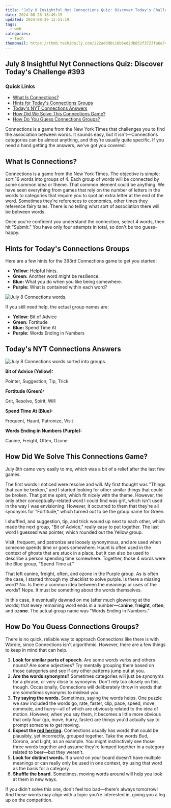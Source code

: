 ```yaml
---
title: "July 8 Insightful Nyt Connections Quiz: Discover Today's Challenge #393"
date: 2024-08-28 18:49:19
updated: 2024-08-29 12:51:19
tags:
  - web
categories:
  - tech
thumbnail: https://thmb.techidaily.com/222addd0c18b6ed2db852f3723fa6e74ecbfffe4b2cafb94d0fa92f6a4c0c75f.jpg
---
```


## July 8 Insightful Nyt Connections Quiz: Discover Today's Challenge #393

### Quick Links

* [What Is Connections?](https://screen-capture.techidaily.com/choosing-your-stage-obs-or-twitch-pro-for-2024/)
* [Hints for Today's Connections Groups](https://win11.techidaily.com/addressing-dxgi-error-after-device-removal/)
* [Today's NYT Connections Answers](https://facebook-clips.techidaily.com/updated-mastering-desktop-and-mobile-the-best-ways-to-download-fb-story/)
* [How Did We Solve This Connections Game?](https://some-tips.techidaily.com/new-ultimate-assortment-of-gopro-modifications/)
* [How Do You Guess Connections Groups?](https://digital-screen-recording.techidaily.com/updated-2024-approved-tech-insightfulness-a-global-experts-assessment/)

 Connections is a game from the New York Times that challenges you to find the association between words. It sounds easy, but it isn't—Connections categories can be almost anything, and they're usually quite specific. If you need a hand getting the answers, we've got you covered.

##  What Is Connections?

 Connections is a game from the New York Times. The objective is simple: sort 16 words into groups of 4\. Each group of words will be connected by some common idea or theme. That common element could be anything. We have seen everything from games that rely on the number of letters in the words to categories that require you to spot an extra letter at the end of the word. Sometimes they're references to economics, other times they reference fairy tales. There is no telling what sort of association there will be between words.

 Once you're confident you understand the connection, select 4 words, then hit "Submit." You have only four attempts in total, so don't be too guess-happy.

##  Hints for Today's Connections Groups

 Here are a few hints for the 393rd Connections game to get you started:

* **Yellow:** Helpful hints.
* **Green:** Another word might be resilience.
* **Blue:** What you do when you like being somewhere.
* **Purple:** What is contained within each word?

![July 8 Connections words.](https://static1.howtogeekimages.com/wordpress/wp-content/uploads/2024/07/july-8-connections.png) 

 If you still need help, the actual group names are:

* **Yellow:** Bit of Advice
* **Green:** Fortitude
* **Blue:** Spend Time At
* **Purple:** Words Ending in Numbers

##  Today's NYT Connections Answers

![July 8 Connections words sorted into groups.](https://static1.howtogeekimages.com/wordpress/wp-content/uploads/2024/07/july-8-connections-filled.png) 

**Bit of Advice (Yellow):** 

 Pointer, Suggestion, Tip, Trick

**Fortitude (Green):** 

 Grit, Resolve, Spirit, Will

**Spend Time At (Blue):** 

 Frequent, Haunt, Patronize, Visit

**Words Ending in Numbers (Purple):** 

 Canine, Freight, Often, Ozone

##  How Did We Solve This Connections Game?

 July 8th came very easily to me, which was a bit of a relief after the last few games. 

 The first words I noticed were resolve and will. My first thought was "Things that can be broken," and I started looking for other similar things that could be broken. That got me spirit, which fit nicely with the theme. However, the only other conceptually-related word I could find was grit, which isn't used in the way I was envisioning. However, it occurred to them that they're all synonyms for "Fortitude," which turned out to be the group name for Green. 

 I shuffled, and suggestion, tip, and trick wound up next to each other, which made the next group, "Bit of Advice," really easy to put together. The last word I guessed was pointer, which rounded out the Yellow group. 

 Visit, frequent, and patronize are loosely synonymous, and are used when someone spends time or goes somewhere. Haunt is often used in the context of ghosts that are stuck in a place, but it can also be used to describe a person spending time somewhere. Together, those 4 words were the Blue group, "Spend Time at." 

 That left canine, freight, often, and ozone in the Purple group. As is often the case, I started through my checklist to solve purple. Is there a missing word? No. Is there a common idea between the meanings or uses of the words? Nope. It must be something about the words themselves. 

 In this case, it eventually dawned on me (after much glowering at the words) that every remaining word ends in a number—ca**nine**, fr**eight**, of**ten**, and oz**one**. The actual group name was "Words Ending in Numbers." 

##  How Do You Guess Connections Groups?

 There is no quick, reliable way to approach Connections like there is with Wordle, since Connections isn't algorithmic. However, there are a few things to keep in mind that can help.

1. **Look for similar parts of speech**. Are some words verbs and others nouns? Are some adjectives? Try mentally grouping them based on those categories and see if any other patterns jump out at you.
2. **Are the words synonyms?** Sometimes categories will just be synonyms for a phrase, or very close to synonyms. Don't rely too closely on this, though. Occasionally, Connections will deliberately throw in words that are _sometimes_ synonyms to mislead you.
3. **Try saying the words.** Sometimes, saying the words helps. One puzzle we saw included the words go, rate, faster, clip, pace, speed, move, commute, and hurry—all of which are obviously related to the idea of motion. However, when you say them, it becomes a little more obvious that only four (go, move, hurry, faster) are things you'd actually say to prompt someone to get moving.
4. **Expect the [red herring](https://www.merriam-webster.com/dictionary/red%20herring).** Connections usually has words that could be plausibly, yet incorrectly, grouped together. Take the words Bud, Corona, and Light, as an example. You might instinctively see those three words together and assume they're lumped together in a category related to beer—but they weren't.
5. **Look for distinct words.** If a word on your board doesn't have multiple meanings or can really only be used in one context, try using that word as the basis for a category.
6. **Shuffle the board.** Sometimes, moving words around will help you look at them in new ways.

 If you didn't solve this one, don't feel too bad—there's always tomorrow! And those words may align with a topic you're interested in, giving you a leg up on the competition.

<ins class="adsbygoogle"
     style="display:block"
     data-ad-format="autorelaxed"
     data-ad-client="ca-pub-7571918770474297"
     data-ad-slot="1223367746"></ins>



<ins class="adsbygoogle"
     style="display:block"
     data-ad-client="ca-pub-7571918770474297"
     data-ad-slot="8358498916"
     data-ad-format="auto"
     data-full-width-responsive="true"></ins>
